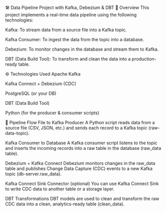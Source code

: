 🛠️ Data Pipeline Project with Kafka, Debezium & DBT
📌 Overview
This project implements a real-time data pipeline using the following technologies:

Kafka: To stream data from a source file into a Kafka topic.

Kafka Consumer: To ingest the data from the topic into a database.

Debezium: To monitor changes in the database and stream them to Kafka.

DBT (Data Build Tool): To transform and clean the data into a production-ready table.

⚙️ Technologies Used
Apache Kafka

Kafka Connect + Debezium (CDC)

PostgreSQL (or your DB)

DBT (Data Build Tool)

Python (for the producer & consumer scripts)

🔄 Pipeline Flow
File to Kafka Producer
A Python script reads data from a source file (CSV, JSON, etc.) and sends each record to a Kafka topic (raw-data-topic).

Kafka Consumer to Database
A Kafka consumer script listens to the topic and inserts the incoming records into a raw table in the database (raw_data table).

Debezium + Kafka Connect
Debezium monitors changes in the raw_data table and publishes Change Data Capture (CDC) events to a new Kafka topic (db-server.raw_data).

Kafka Connect Sink Connector (optional)
You can use Kafka Connect Sink to write CDC data to another table or a storage layer.

DBT Transformations
DBT models are used to clean and transform the raw CDC data into a clean, analytics-ready table (clean_data).
